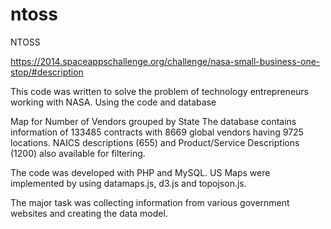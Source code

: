 ntoss
=====

NTOSS

https://2014.spaceappschallenge.org/challenge/nasa-small-business-one-stop/#description

This code was written to solve the problem of technology entrepreneurs working with NASA. Using the code and database 

Map for Number of Vendors grouped by State
The database contains information of 133485 contracts with 8669 global vendors having 9725 locations. NAICS descriptions (655) and Product/Service Descriptions (1200) also available for filtering.

The code was developed with PHP and MySQL. US Maps were implemented by using datamaps.js, d3.js and topojson.js. 

The major task was collecting information from various government websites and creating the data model.
